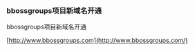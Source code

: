 ### bbossgroups项目新域名开通

bbossgroups项目新域名开通

[http://www.bbossgroups.com](http://www.bbossgroups.com/)